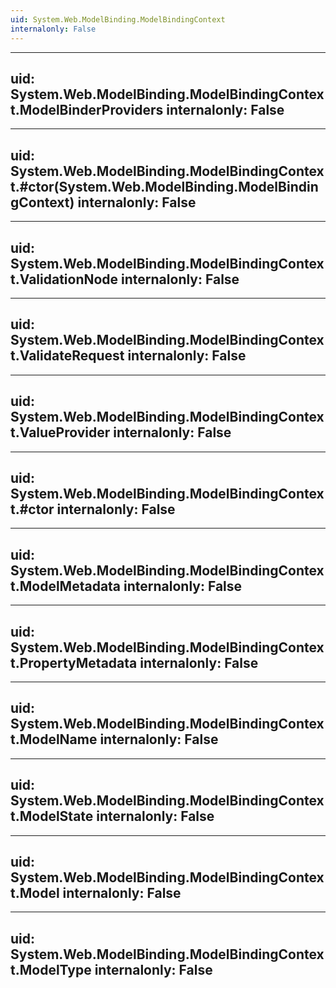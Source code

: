 ```yaml
---
uid: System.Web.ModelBinding.ModelBindingContext
internalonly: False
---
```


---
uid: System.Web.ModelBinding.ModelBindingContext.ModelBinderProviders
internalonly: False
---

---
uid: System.Web.ModelBinding.ModelBindingContext.#ctor(System.Web.ModelBinding.ModelBindingContext)
internalonly: False
---

---
uid: System.Web.ModelBinding.ModelBindingContext.ValidationNode
internalonly: False
---

---
uid: System.Web.ModelBinding.ModelBindingContext.ValidateRequest
internalonly: False
---

---
uid: System.Web.ModelBinding.ModelBindingContext.ValueProvider
internalonly: False
---

---
uid: System.Web.ModelBinding.ModelBindingContext.#ctor
internalonly: False
---

---
uid: System.Web.ModelBinding.ModelBindingContext.ModelMetadata
internalonly: False
---

---
uid: System.Web.ModelBinding.ModelBindingContext.PropertyMetadata
internalonly: False
---

---
uid: System.Web.ModelBinding.ModelBindingContext.ModelName
internalonly: False
---

---
uid: System.Web.ModelBinding.ModelBindingContext.ModelState
internalonly: False
---

---
uid: System.Web.ModelBinding.ModelBindingContext.Model
internalonly: False
---

---
uid: System.Web.ModelBinding.ModelBindingContext.ModelType
internalonly: False
---
